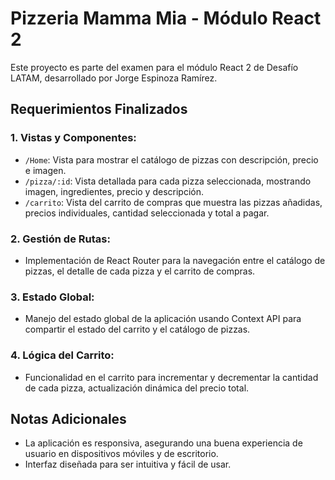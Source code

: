 # Pizzeria Mamma Mia - Módulo React 2

Este proyecto es parte del examen para el módulo React 2 de Desafío LATAM, desarrollado por Jorge Espinoza Ramírez.

## Requerimientos Finalizados

### 1. Vistas y Componentes:
- `/Home`: Vista para mostrar el catálogo de pizzas con descripción, precio e imagen.
- `/pizza/:id`: Vista detallada para cada pizza seleccionada, mostrando imagen, ingredientes, precio y descripción.
- `/carrito`: Vista del carrito de compras que muestra las pizzas añadidas, precios individuales, cantidad seleccionada y total a pagar.

### 2. Gestión de Rutas:
- Implementación de React Router para la navegación entre el catálogo de pizzas, el detalle de cada pizza y el carrito de compras.

### 3. Estado Global:
- Manejo del estado global de la aplicación usando Context API para compartir el estado del carrito y el catálogo de pizzas.

### 4. Lógica del Carrito:
- Funcionalidad en el carrito para incrementar y decrementar la cantidad de cada pizza, actualización dinámica del precio total.

## Notas Adicionales

- La aplicación es responsiva, asegurando una buena experiencia de usuario en dispositivos móviles y de escritorio.
- Interfaz diseñada para ser intuitiva y fácil de usar.